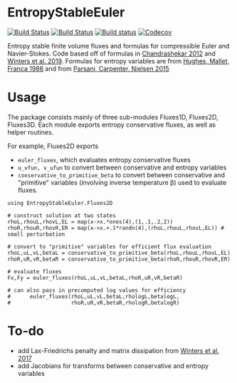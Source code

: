 # EntropyStableEuler

[![Build Status](https://travis-ci.com/jlchan/EntropyStableEuler.jl.svg?branch=master)](https://travis-ci.com/jlchan/EntropyStableEuler.jl)
[![Build Status](https://ci.appveyor.com/api/projects/status/github/jlchan/EntropyStableEuler.jl?svg=true)](https://ci.appveyor.com/project/jlchan/EntropyStableEuler-jl)
[![Build status](https://github.com/jlchan/EntropyStableEuler.jl/workflows/CI/badge.svg)](https://github.com/jlchan/EntropyStableEuler.jl/actions)
[![Codecov](https://codecov.io/gh/jlchan/EntropyStableEuler.jl/branch/master/graph/badge.svg)](https://codecov.io/gh/jlchan/EntropyStableEuler.jl)

Entropy stable finite volume fluxes and formulas for compressible Euler and Navier-Stokes. Code based off of formulas in [Chandrashekar 2012](https://doi.org/10.4208/cicp.170712.010313a) and [Winters et al. 2019](https://link.springer.com/article/10.1007/s10543-019-00789-w). Formulas for entropy variables are from [Hughes, Mallet, Franca 1986](https://doi.org/10.1016/0045-7825(86)90127-1) and from [Parsani, Carpenter, Nielsen 2015](https://doi.org/10.1016/j.jcp.2015.03.026)

# Usage

The package consists mainly of three sub-modules Fluxes1D, Fluxes2D, Fluxes3D.
Each module exports entropy conservative fluxes, as well as helper routines.

For example, Fluxes2D exports
- `euler_fluxes`, which evaluates entropy conservative fluxes
- `u_vfun, v_ufun` to convert between conservative and entropy variables
- `conservative_to_primitive_beta` to convert between conservative and "primitive" variables (involving inverse temperature β) used to evaluate fluxes.
```
using EntropyStableEuler.Fluxes2D

# construct solution at two states
rhoL,rhouL,rhovL,EL = map(x->x.*ones(4),(1,.1,.2,2))
rhoR,rhouR,rhovR,ER = map(x->x.+.1*randn(4),(rhoL,rhouL,rhovL,EL)) # small perturbation

# convert to "primitive" variables for efficient flux evaluation
rhoL,uL,vL,betaL = conservative_to_primitive_beta(rhoL,rhouL,rhovL,EL)
rhoR,uR,vR,betaR = conservative_to_primitive_beta(rhoR,rhouR,rhovR,ER)

# evaluate fluxes
Fx,Fy = euler_fluxes(rhoL,uL,vL,betaL,rhoR,uR,vR,betaR)

# can also pass in precomputed log values for efficiency
#      euler_fluxes(rhoL,uL,vL,betaL,rhologL,betalogL,
#                   rhoR,uR,vR,betaR,rhologR,betalogR)
```

# To-do
- add Lax-Friedrichs penalty and matrix dissipation from [Winters et al. 2017](https://doi.org/10.1016/j.jcp.2016.12.006)
- add Jacobians for transforms between conservative and entropy variables
